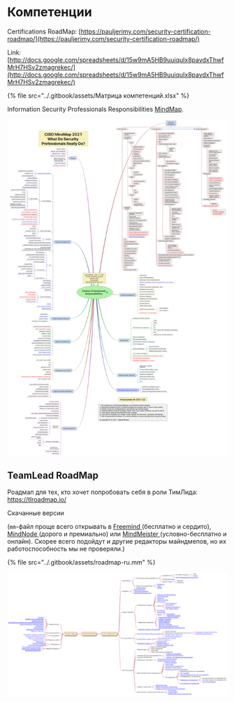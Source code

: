 # Компетенции

Certifications RoadMap: [https://pauljerimy.com/security-certification-roadmap/](https://pauljerimy.com/security-certification-roadmap/)

Link: [http://docs.google.com/spreadsheets/d/15w9mA5HB9uuiquIx8pavdxThwfMrH7HSv2zmagrekec/](http://docs.google.com/spreadsheets/d/15w9mA5HB9uuiquIx8pavdxThwfMrH7HSv2zmagrekec/)

{% file src="../.gitbook/assets/Матрица компетенций.xlsx" %}

Information Security Professionals Responsibilities [MindMap](https://rafeeqrehman.com/wp-content/uploads/2021/07/CISO\_Job\_MindMap\_Rafeeq\_Rehman\_v\_2021.png).

![](<../.gitbook/assets/изображение (30).png>)

## TeamLead RoadMap

Роадмап для тех, кто хочет попробовать себя в роли ТимЛида: https://tlroadmap.io/

Скачанные версии

(`mm`-файл проще всего открывать в [Freemind](https://sourceforge.net/projects/freemind/)[ ](https://sourceforge.net/projects/freemind/)(бесплатно и сердито), [MindNode](https://mindnode.com/)[ ](https://mindnode.com/)(дорого и премиально) или [MindMeister](https://mindmeister.com)[ ](https://mindmeister.com)(условно-бесплатно и онлайн). Скорее всего подойдут и другие редакторы майндмепов, но их работоспособность мы не проверяли.)

{% file src="../.gitbook/assets/roadmap-ru.mm" %}

![](<../.gitbook/assets/изображение (1).png>)
